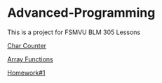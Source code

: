 # Advanced-Programming

This is a project for FSMVU BLM 305 Lessons

[Char Counter](https://burakeless.github.io/Advanced-Programming/Char%20Counter.html)

[Array Functions](https://burakeless/github.io/Advanced-Programming/Array%20Functions.html)

[Homework#1 ](https://burakeless.github.io/Advanced-Programming/Homework#1.html)

